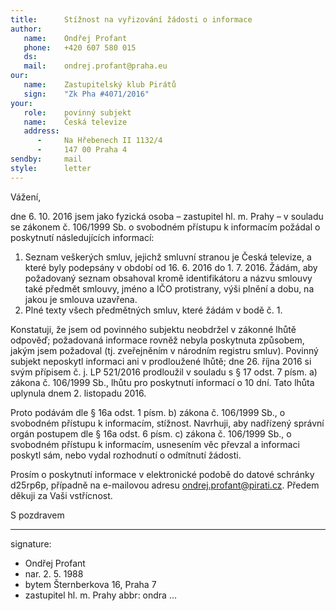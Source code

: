 ```yaml
---
title:      Stížnost na vyřizování žádosti o informace
author:
   name:    Ondřej Profant
   phone:   +420 607 580 015
   ds:      
   mail:    ondrej.profant@praha.eu
our:
   name:    Zastupitelský klub Pirátů
   sign:    "Zk Pha #4071/2016"
your:
   role:    povinný subjekt
   name:    Česká televize
   address:
      -     Na Hřebenech II 1132/4
      -     147 00 Praha 4
sendby:     mail
style:      letter
---
```


Vážení,

dne 6. 10. 2016 jsem jako fyzická osoba – zastupitel hl. m. Prahy – v souladu se zákonem č. 106/1999 Sb. o svobodném přístupu k informacím požádal o poskytnutí následujících informací:

1. Seznam veškerých smluv, jejichž smluvní stranou je Česká televize, a které byly podepsány v období od 16. 6. 2016 do 1. 7. 2016. Žádám, aby požadovaný seznam obsahoval kromě identifikátoru a názvu smlouvy také předmět smlouvy, jméno a IČO protistrany, výši plnění a dobu, na jakou je smlouva uzavřena.
2. Plné texty všech předmětných smluv, které žádám v bodě č. 1. 

Konstatuji, že jsem od povinného subjektu neobdržel v zákonné lhůtě odpověď; požadovaná informace rovněž nebyla poskytnuta způsobem, jakým jsem požadoval (tj. zveřejněním v národním registru smluv). Povinný subjekt neposkytl informaci ani v prodloužené lhůtě; dne 26. října 2016 si svým přípisem č. j. LP 521/2016 prodloužil v souladu s § 17 odst. 7 písm. a) zákona č. 106/1999 Sb., lhůtu pro poskytnutí informací o 10 dní. Tato lhůta uplynula dnem 2. listopadu 2016. 

Proto podávám dle § 16a odst. 1 písm. b) zákona č. 106/1999 Sb., o svobodném přístupu k informacím, stížnost. Navrhuji, aby nadřízený správní orgán postupem dle § 16a odst. 6 písm. c) zákona č. 106/1999 Sb., o svobodném přístupu k informacím, usnesením věc převzal a informaci poskytl sám, nebo vydal rozhodnutí o odmítnutí žádosti.

Prosím o poskytnutí informace v elektronické podobě do datové schránky d25rp6p, případně na e-mailovou adresu ondrej.profant@pirati.cz. Předem děkuji za Vaši vstřícnost.

S pozdravem

---
signature:
- Ondřej Profant
- nar. 2. 5. 1988
- bytem Šternberkova 16, Praha 7
- zastupitel hl. m. Prahy
abbr:       ondra
...

